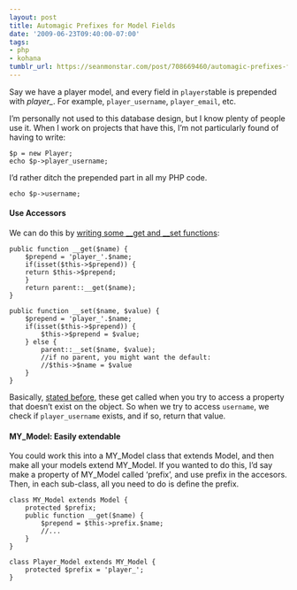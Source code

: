 ```yaml
---
layout: post
title: Automagic Prefixes for Model Fields
date: '2009-06-23T09:40:00-07:00'
tags:
- php
- kohana
tumblr_url: https://seanmonstar.com/post/708669460/automagic-prefixes-for-model-fields
---
```

Say we have a player model, and every field in `players`table is prepended with _player\__. For example, `player_username`, `player_email`, etc.

I’m personally not used to this database design, but I know plenty of people use it. When I work on projects that have this, I’m not particularly found of having to write:

    $p = new Player;
    echo $p->player_username;

I’d rather ditch the prepended part in all my PHP code.

    echo $p->username;

#### Use Accessors

We can do this by [writing some \_\_get and \_\_set functions](http://seanmonstar.com/2022/07/28/2008-12-18-overloading-objects-in-php.html):

    public function __get($name) {    
    	$prepend = 'player_'.$name;    
    	if(isset($this->$prepend)) {        
    	return $this->$prepend;    
    	}    
    	return parent::__get($name);
    }
    
    public function __set($name, $value) {    
    	$prepend = 'player_'.$name;    
    	if(isset($this->$prepend)) {        
    		$this->$prepend = $value;    
    	} else {        
    		parent::__set($name, $value);        
    		//if no parent, you might want the default:        
    		//$this->$name = $value    
    	}
    }

Basically, [stated before](http://seanmonstar.com/2022/07/28/2008-12-18-overloading-objects-in-php.html), these get called when you try to access a property that doesn’t exist on the object. So when we try to access `username`, we check if `player_username` exists, and if so, return that value.

#### MY\_Model: Easily extendable

You could work this into a MY\_Model class that extends Model, and then make all your models extend MY\_Model. If you wanted to do this, I’d say make a property of MY\_Model called ‘prefix’, and use prefix in the accesors. Then, in each sub-class, all you need to do is define the prefix.

    class MY_Model extends Model {    
    	protected $prefix;    
    	public function __get($name) {        
    		$prepend = $this->prefix.$name;        
    		//...    
    	}   
    }

    class Player_Model extends MY_Model {    
    	protected $prefix = 'player_'; 
    }

